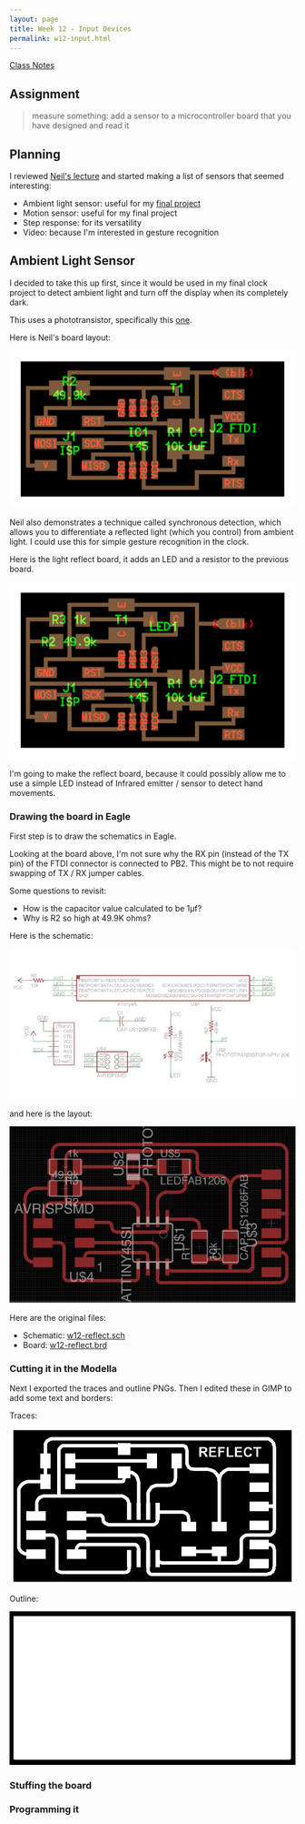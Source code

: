 ```yaml
---
layout: page
title: Week 12 - Input Devices 
permalink: w12-input.html
---
```


[Class Notes](http://academy.cba.mit.edu/classes/input_devices/index.html)

## Assignment

> measure something: add a sensor to a microcontroller board that you have designed and read it

## Planning

I reviewed [Neil's lecture](https://vimeo.com/162721990) and started making a list of sensors that seemed interesting:
 
* Ambient light sensor: useful for my [final project](w1-principles.html)
* Motion sensor: useful for my final project
* Step response: for its versatility
* Video: because I'm interested in gesture recognition

## Ambient Light Sensor

I decided to take this up first, since it would be used in my final clock project to detect ambient light and turn off
the display when its completely dark.

This uses a phototransistor, specifically this [one](http://www.digikey.com/product-detail/en/tt-electronics-optek-technology/OP580DA/365-1481-1-ND/1853400). 

Here is Neil's board layout:

<img src="images/w12-neil-light-board.png"/>

Neil also demonstrates a technique called synchronous detection, which allows you to differentiate a reflected light (which 
  you control) from ambient light. I could use this for simple gesture recognition in the clock. 
   
Here is the light reflect board, it adds an LED and a resistor to the previous board. 

<img src="images/w12-neil-light-reflect-board.png"/>

I'm going to make the reflect board, because it could possibly allow me to use a simple LED instead of Infrared emitter / sensor to detect
    hand movements.

### Drawing the board in Eagle

First step is to draw the schematics in Eagle.

Looking at the board above, I'm not sure why the RX pin (instead of the TX pin) of the FTDI connector is connected to PB2. 
This might be to not require swapping of TX / RX jumper cables.

Some questions to revisit:

* How is the capacitor value calculated to be 1µf?
* Why is R2 so high at 49.9K ohms? 

Here is the schematic:

<img src="images/w12-reflect-schematic.jpg"/>

and here is the layout:

<img src="images/w12-reflect-layout.jpg"/>

Here are the original files:

* Schematic: [w12-reflect.sch](files/w12-reflect.sch)
* Board: [w12-reflect.brd](files/w12-reflect.brd)
 
### Cutting it in the Modella

Next I exported the traces and outline PNGs. Then I edited these in GIMP to add some text and borders:

Traces:

<img src="files/w12-reflect-traces.png"/>

Outline:

<img src="files/w12-reflect-outline.png"/>


### Stuffing the board

### Programming it